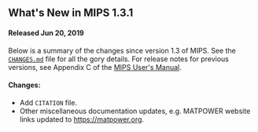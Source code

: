 What's New in MIPS 1.3.1
------------------------

#### Released Jun 20, 2019

Below is a summary of the changes since version 1.3 of MIPS. See the
[`CHANGES.md`][1] file for all the gory details. For release notes for
previous versions, see Appendix C of the [MIPS User's Manual][2].

#### Changes:
  - Add `CITATION` file.
  - Other miscellaneous documentation updates, e.g. MATPOWER website
    links updated to https://matpower.org.


[1]: https://github.com/MATPOWER/mips/blob/master/CHANGES.md
[2]: https://github.com/MATPOWER/mips/blob/master/docs/MIPS-manual.pdf

